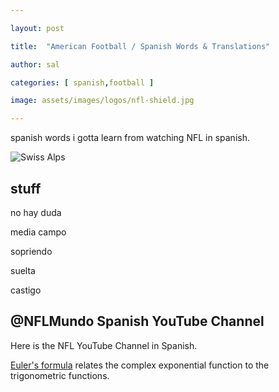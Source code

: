 ```yaml
---

layout: post

title:  "American Football / Spanish Words & Translations"

author: sal

categories: [ spanish,football ]

image: assets/images/logos/nfl-shield.jpg

---
```


spanish words i gotta learn from watching NFL in spanish.

![Swiss Alps](https://user-images.githubusercontent.com/4943215/55412536-edbba180-5567-11e9-9c70-6d33bca3f8ed.jpg)

## stuff

no hay duda

media campo

sopriendo

suelta

castigo

## @NFLMundo Spanish YouTube Channel

Here is the NFL YouTube Channel in Spanish.

[Euler's formula](https://en.wikipedia.org/wiki/Euler%27s_formula) relates the  complex exponential function to the trigonometric functions.
